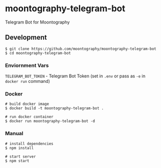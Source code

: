 # moontography-telegram-bot
Telegram Bot for Moontography

## Development

```
$ git clone https://github.com/moontography/moontography-telegram-bot
$ cd moontography-telegram-bot
```

### Enviornment Vars
`TELEGRAM_BOT_TOKEN` - Telegram Bot Token (set in `.env` or pass as `-e` in `docker run` command)

### Docker
```
# build docker image 
$ docker build -t moontography-telegram-bot .

# run docker container
$ docker run moontography-telegram-bot -d
```

### Manual
```
# install dependencies
$ npm install

# start server
$ npm start
```

